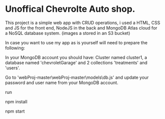 # Unoffical Chevrolte Auto shop.
This project is a simple web app with CRUD operations,
i used a HTML, CSS and JS for the front end, NodeJS in the back and MongoDB Atlas cloud for a NoSQL database system.
(images a stored in an S3 bucket)

In case you want to use my app as is yourself will need to prepare the following:

In your MongoDB account you should have:
Cluster named cluster1, a database named 'chevroletGarage' and 2 collections 'treatments' and 'users'.

Go to 'webProj-master\webProj-master\models\db.js' and update your password and user name from your MongoDB account.

run

npm install

npm start
